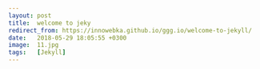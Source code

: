 ```yaml
---
layout: post
title:  welcome to jeky
redirect_from: https://innowebka.github.io/ggg.io/welcome-to-jekyll/
date:   2018-05-29 18:05:55 +0300
image:  11.jpg
tags:   [Jekyll]
---
```


